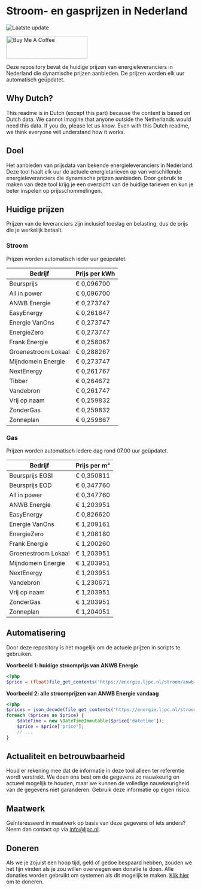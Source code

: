 # Stroom- en gasprijzen in Nederland

![Laatste update](https://img.shields.io/badge/laatste%20update-2025--04--18%2007%3A00%20CET-brightgreen)

<a href="https://www.buymeacoffee.com/Lars-" target="_blank"><img src="https://cdn.buymeacoffee.com/buttons/v2/default-orange.png" alt="Buy Me A Coffee" height="60" style="height: 60px !important;width: 217px !important;" ></a>

Deze repository bevat de huidige prijzen van energieleveranciers in Nederland die dynamische prijzen aanbieden. De prijzen worden elk uur automatisch geüpdatet.

## Why Dutch?

This readme is in Dutch (except this part) because the content is based on Dutch data. We cannot imagine that anyone outside the Netherlands would need this data. If you do, please let us know. Even with this Dutch readme, we think
everyone will understand how it works.

## Doel

Het aanbieden van prijsdata van bekende energieleveranciers in Nederland. Deze tool haalt elk uur de actuele energietarieven op van verschillende energieleveranciers die dynamische prijzen aanbieden. Door gebruik te maken van deze tool
krijg je een overzicht van de huidige tarieven en kun je beter inspelen op prijsschommelingen.

## Huidige prijzen

Prijzen van de leveranciers zijn inclusief toeslag en belasting, dus de prijs die je werkelijk betaalt.

### Stroom

Prijzen worden automatisch ieder uur geüpdatet.

 Bedrijf | Prijs per kWh 
---------|---------------
Beursprijs | € 0,096700
All in power | € 0,096700
ANWB Energie | € 0,273747
EasyEnergy | € 0,261647
Energie VanOns | € 0,273747
EnergieZero | € 0,273747
Frank Energie | € 0,258067
Groenestroom Lokaal | € 0,288267
Mijndomein Energie | € 0,273747
NextEnergy | € 0,261767
Tibber | € 0,264672
Vandebron | € 0,261747
Vrij op naam | € 0,259832
ZonderGas | € 0,259832
Zonneplan | € 0,259867


### Gas

Prijzen worden automatisch iedere dag rond 07.00 uur geüpdatet.

 Bedrijf | Prijs per m³ 
---------|--------------
Beursprijs EGSI | € 0,350811
Beursprijs EOD | € 0,347760
All in power | € 0,347760
ANWB Energie | € 1,203951
EasyEnergy | € 0,826620
Energie VanOns | € 1,209161
EnergieZero | € 1,208180
Frank Energie | € 1,200260
Groenestroom Lokaal | € 1,203951
Mijndomein Energie | € 1,203951
NextEnergy | € 1,203951
Vandebron | € 1,230671
Vrij op naam | € 1,203951
ZonderGas | € 1,203951
Zonneplan | € 1,204051


## Automatisering

Door deze repository is het mogelijk om de actuele prijzen in scripts te gebruiken.

**Voorbeeld 1: huidige stroomprijs van ANWB Energie**

```php
<?php
$price = (float)file_get_contents('https://energie.ljpc.nl/stroom/anwb-energie-nu.txt');

```

**Voorbeeld 2: alle stroomprijzen van ANWB Energie vandaag**

```php
<?php
$prices = json_decode(file_get_contents('https://energie.ljpc.nl/stroom/all-in-power-vandaag.json'),true);
foreach ($prices as $price) {
    $dateTime = new \DateTimeImmutable($price['datetime']);
    $price = $price['price'];
    // ...
}
```

## Actualiteit en betrouwbaarheid

Houd er rekening mee dat de informatie in deze tool alleen ter referentie wordt verstrekt. We doen ons best om de gegevens zo nauwkeurig en actueel mogelijk te houden, maar we kunnen de volledige nauwkeurigheid van de gegevens niet
garanderen. Gebruik deze informatie op eigen risico.

## Maatwerk

Geïnteresseerd in maatwerk op basis van deze gegevens of iets anders? Neem dan contact op
via [info@ljpc.nl](mailto:info@ljpc.nl?subject=Energie%20prijzen).

## Doneren

Als we je zojuist een hoop tijd, geld of gedoe bespaard hebben, zouden we het fijn vinden als je zou willen overwegen een
donatie te doen. Alle donaties worden gebruikt om systemen als dit mogelijk te
maken. [Klik hier](https://www.buymeacoffee.com/Lars-) om te doneren.
